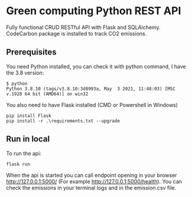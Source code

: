 # Green computing Python REST API

Fully functional CRUD RESTful API with Flask and SQLAlchemy.
CodeCarbon package is installed to track CO2 emissions.

## Prerequisites
You need Python installed, you can check it with python command, I have the 3.8 version:
```
$ python
Python 3.8.10 (tags/v3.8.10:3d8993a, May  3 2021, 11:48:03) [MSC v.1928 64 bit (AMD64)] on win32
```
You also need to have Flask installed (CMD or Powershell in Windows)
```
pip install Flask
pip install -r .\requirements.txt --upgrade
```

## Run in local
To run the api:
```
flask run
```
When the api is started you can call endpoint opening in your browser http://127.0.0.1:5000/
(For example http://127.0.0.1:5000/health).
You can check the emissions in your terminal logs and in the emission.csv file.